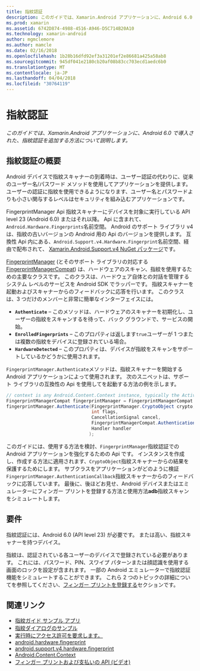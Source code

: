 ```yaml
---
title: 指紋認証
description: このガイドでは、Xamarin.Android アプリケーションに、Android 6.0 で導入された、指紋認証を追加する方法について説明します。
ms.prod: xamarin
ms.assetid: 6742D874-4988-4516-A946-D5C714B20A10
ms.technology: xamarin-android
author: mgmclemore
ms.author: mamcle
ms.date: 02/16/2018
ms.openlocfilehash: 1b28b16dfd92ef3a31201ef2e86681a425a58ab8
ms.sourcegitcommit: 945df041e2180cb20af08b83cc703ecd1aedc6b0
ms.translationtype: MT
ms.contentlocale: ja-JP
ms.lasthandoff: 04/04/2018
ms.locfileid: "30764119"
---
```

# <a name="fingerprint-authentication"></a>指紋認証

_このガイドでは、Xamarin.Android アプリケーションに、Android 6.0 で導入された、指紋認証を追加する方法について説明します。_


## <a name="fingerprint-authentication-overview"></a>指紋認証の概要

Android デバイスで指紋スキャナーの到着時は、ユーザー認証の代わりに、従来のユーザー名/パスワード メソッドを使用してアプリケーションを提供します。 ユーザーの認証に指紋を使用できるようになります、ユーザー名とパスワードよりも小さい関与するレベルはセキュリティを組み込むアプリケーションです。

FingerprintManager Api 指紋スキャナーにデバイスを対象に実行している API level 23 (Android 6.0) またはそれ以降。 Api に含まれて、`Android.Hardware.Fingerprints`名前空間。 Android のサポート ライブラリ v4 は、指紋の古いバージョンの Android 用の Api のバージョンを提供します。 互換性 Api 内にある、`Android.Support.v4.Hardware.Fingerprint`名前空間、経由で配布されて、 [Xamarin.Android.Support.v4 NuGet パッケージ](https://www.nuget.org/packages/Xamarin.Android.Support.v4/)です。

[FingerprintManager](http://developer.android.com/reference/android/hardware/fingerprint/FingerprintManager.html) (とそのサポート ライブラリの対応する[FingerprintManagerCompat](http://developer.android.com/reference/android/support/v4/hardware/fingerprint/FingerprintManagerCompat.html)) は、ハードウェアのスキャン、指紋を使用するための主要なクラスです。 このクラスは、ハードウェア自体との対話を管理するシステム レベルのサービスを Android SDK でラッパーです。 指紋スキャナーを起動およびスキャナーからのフィードバックに応答を行います。 このクラスは、3 つだけのメンバーと非常に簡単なインターフェイスには。

* **`Authenticate`** &ndash; このメソッドは、ハードウェアのスキャナーを初期化し、ユーザーの指紋をスキャンするを待って、バック グラウンドで、サービスの開始。
* **`EnrolledFingerprints`** &ndash; このプロパティは返します`true`ユーザーが 1 つまたは複数の指紋をデバイスに登録されている場合。
* **`HardwareDetected`** &ndash; このプロパティは、デバイスが指紋をスキャンをサポートしているかどうかに使用されます。

`FingerprintManager.Authenticate`メソッドは、指紋スキャナーを開始する Android アプリケーションによって使用されます。 次のスニペットは、サポート ライブラリの互換性の Api を使用してを起動する方法の例を示します。

```csharp
// context is any Android.Content.Context instance, typically the Activity 
FingerprintManagerCompat fingerprintManager = FingerprintManagerCompat.From(context);
fingerprintManager.Authenticate(FingerprintManager.CryptoObject crypto,
                                int flags,
                                CancellationSignal cancel,
                                FingerprintManagerCompat.AuthenticationCallback callback,
                                Handler handler
                               );
```

このガイドには、使用する方法を検討、`FingerprintManager`指紋認証での Android アプリケーションを強化するための Api です。 インスタンスを作成し、作成する方法に適用されます、`CryptoObject`指紋スキャナーからの結果を保護するためにします。 サブクラスをアプリケーションがどのように検証`FingerprintManager.AuthenticationCallback`指紋スキャナーからのフィードバックに応答しています。 最後に、後ほどお見せ、Android デバイスまたはエミュレーターにフィンガー プリントを登録する方法と使用方法**adb**指紋スキャンをシミュレートします。

## <a name="requirements"></a>要件

指紋認証には、Android 6.0 (API level 23) が必要です。 または高い、指紋スキャナーを持つデバイス。 

指紋は、認証されている各ユーザーのデバイスで登録されている必要があります。 これには、パスワード、PIN、スワイプ パターンまたは顔認識を使用する画面のロックを設定が含まれます。 一部の Android エミュレーターで指紋認証機能をシミュレートすることができます。  これら 2 つのトピックの詳細についてを参照してください、[フィンガー プリントを登録する](enrolling-fingerprint.md)セクションです。 






## <a name="related-links"></a>関連リンク

- [指紋ガイド サンプル アプリ](https://developer.xamarin.com/samples/monodroid/FingerprintGuide/)
- [指紋ダイアログのサンプル](https://developer.xamarin.com/samples/monodroid/android-m/FingerprintDialog/)
- [実行時にアクセス許可を要求します。](http://developer.android.com/training/permissions/requesting.html)
- [android.hardware.fingerprint](http://developer.android.com/reference/android/hardware/fingerprint/package-summary.html)
- [android.support.v4.hardware.fingerprint](http://developer.android.com/reference/android/support/v4/hardware/fingerprint/package-summary.html)
- [Android.Content.Context](https://developer.xamarin.com/api/type/Android.Content.Context/)
- [フィンガー プリントおよび支払いの API (ビデオ)](https://youtu.be/VOn7VrTRlA4)
